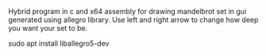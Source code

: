 Hybrid program in c and x64 assembly for drawing mandelbrot set in gui generated using allegro library.
Use left and right arrow to change how deep you want your set to be.

sudo apt install liballegro5-dev
